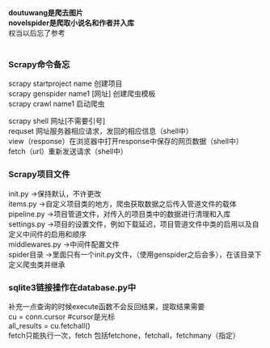 **doutuwang是爬去图片**<br>
**novelspider是爬取小说名和作者并入库**<br>
权当以后忘了参考
<br><br>

### Scrapy命令备忘

scrapy startproject name  创建项目 <br>
scrapy genspider name1 [网址] 创建爬虫模板<br>
scrapy crawl name1  启动爬虫<br>

scrapy shell 网址[不需要引号]<br>
requset 网址服务器相应请求，发回的相应信息（shell中）<br>
view（response）在浏览器中打开response中保存的网页数据（shell中）<br>
fetch（url）重新发送请求（shell中）<br>

### Scrapy项目文件

init.py ->保持默认，不许更改<br>
items.py ->自定义项目类的地方，爬虫获取数据之后传入管道文件的载体<br>
pipeline.py ->项目管道文件，对传入的项目类中的数据进行清理和入库<br>
settings.py ->项目的设置文件，例如下载延迟，项目管道文件中类的启用以及自定义中间件的启用和顺序<br>
middlewares.py ->中间件配置文件<br>
spider目录 ->里面只有一个init.py文件，（使用genspider之后会多），在该目录下定义爬虫类并继承<br>

### sqlite3链接操作在database.py中
补充一点查询的时候execute函数不会反回结果，提取结果需要 <br>
cu = conn.cursor #cursor是光标<br>
all_results = cu.fetchall()<br>
fetch只能执行一次，fetch 包括fetchone，fetchall，fetchmany（指定）<br>

